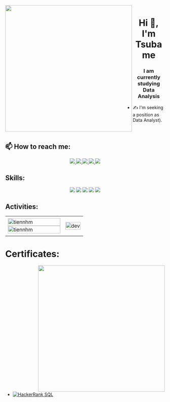 <img align="left" width="400" src="https://github.githubassets.com/images/modules/profile/profile-first-repo.svg">
<h1 align="center">Hi 👋, I'm Tsubame</h1>
<p align="center">
  <h3 align="center">I am currently studying Data Analysis  </h3>
</p>


- ✍ I'm seeking a position as Data Analyst).

<br />

## 📫 How to reach me:



<p align="center">
  <a href="https://www.linkedin.com/in/yen-nguyen1412" target="_blank">
    <img src="https://img.icons8.com/fluent/48/000000/linkedin.png"/>
  </a>

  <a href="https://github.com/Tsubame88/Tsubame88" alt="Github">
    <img src="https://img.icons8.com/fluent/48/000000/github.png"/>
  </a> 
  <a href="" alt="Youtube channel" target="_blank" >
    <img src="https://img.icons8.com/fluent/48/000000/youtube-play.png"/>
  </a>
  <a href="" alt="Kaggle" target="_blank" >
    <img src="https://img.icons8.com/windows/48/000000/kaggle.png"/>
  </a>
  <a href="mailto:tiennhm.it@gmail.com" alt="Email">
    <img src="https://img.icons8.com/fluent/48/000000/mailing.png"/>
  </a>
</p>

## Skills:
<p align="center">

 
  <img src="https://img.icons8.com/color/48/000000/mysql-logo.png"/>

  <img src="https://img.icons8.com/fluent/48/000000/matlab.png"/>

  <img src="https://img.icons8.com/color/48/000000/github-2.png"/>
  <img src="https://img.icons8.com/color/48/000000/visual-studio-code-2019.png"/>
 
  <img src="https://img.icons8.com/dusk/48/000000/anaconda.png"/>

</p>

## Activities:

<table style="width:100%;">
  <tr>
    <td>
      <img src="https://github-readme-stats.vercel.app/api/top-langs/?username=tiennhm&bg_color=FFFFFF00&text_color=179fa3&layout=compact&hide=CSS&langs_count=10&custom_title=Top%20ngôn%20ngữ%20được%20dùng" alt="tiennhm" width="100%"/>
      <img src="https://github-readme-stats.vercel.app/api?username=tiennhm&bg_color=FFFFFF00&text_color=179fa3&show_icons=true&count_private=true&include_all_commits=true&custom_title=Hoạt%20động%20trên%20Github" alt="tiennhm" width="100%"/>
    </td>
    <td>
      <p align="center"> 
        <img src="https://cdn.dribbble.com/users/1059583/screenshots/4171367/coding-freak.gif" alt="dev" width="100%"/>
      </p>
    </td>
  </tr>
</table>

# Certificates:

<img align="right" width="400" src="https://github.githubassets.com/images/modules/profile/profile-joined-github.svg">


- [![HackerRank](https://img.shields.io/badge/-HackerRank-green) SQL](https://www.hackerrank.com/certificates/9893b4b6182e)
  

